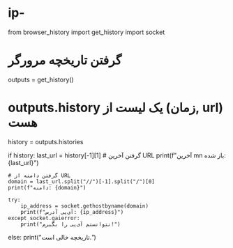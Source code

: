 # ip-
from browser_history import get_history
import socket

# گرفتن تاریخچه مرورگر
outputs = get_history()

# outputs.history یک لیست از (زمان, url) هست
history = outputs.histories

if history:
    last_url = history[-1][1]  # گرفتن آخرین URL
    print(f"آخرین  mn باز شده: {last_url}")
    
    # گرفتن دامنه از URL
    domain = last_url.split("//")[-1].split("/")[0]
    print(f"دامنه: {domain}")

    try:
        ip_address = socket.gethostbyname(domain)
        print(f"آی‌پی آدرس: {ip_address}")
    except socket.gaierror:
        print("نتوانستم آی‌پی را بگیرم!")
else:
    print("تاریخچه خالی است.")
